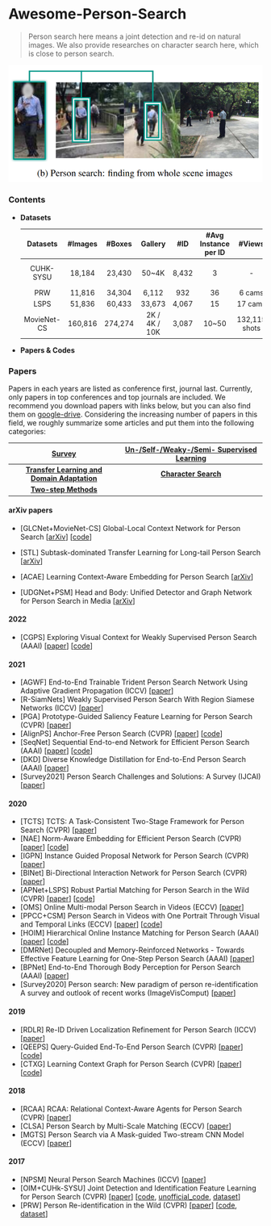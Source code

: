 # Awesome-Person-Search
> Person search here means a joint detection and re-id on natural images. We also provide researches on character search here, which is close to person search.

![image-20220208141537783](README.assets/image-20220208141537783.png)

### Contents

+ **Datasets**

    |  Datasets   | #Images | #Boxes  |    Gallery    |  #ID  | #Avg Instance per ID |    #Views     |          Scene          | Box per Background |                            Links                             |
    | :---------: | :-----: | :-----: | :-----------: | :---: | :------------------: | :-----------: | :---------------------: | :----------------: | :----------------------------------------------------------: |
    |  CUHK-SYSU  | 18,184  | 23,430  |     50~4K     | 8,432 |          3           |       -       | surveillance, movies/TV |         -          | [homepage](https://github.com/ShuangLI59/person_search), [google-drive](https://drive.google.com/file/d/1z3LsFrJTUeEX3-XjSEJMOBrslxD2T5af/view) |
    |     PRW     | 11,816  | 34,304  |     6,112     |  932  |          36          |    6 cams     |      surveillance       |       5,717        |   [homepage](https://github.com/liangzheng06/PRW-baseline)   |
    |    LSPS     | 51,836  | 60,433  |    33,673     | 4,067 |          15          |    17 cams    |      surveillance       |       3,555        |                              -                               |
    | MovieNet-CS | 160,816 | 274,274 | 2K / 4K / 10K | 3,087 |        10~50         | 132,115 shots |         movies          |        2.1         | [google-drive_dir](https://drive.google.com/drive/folders/1wbq5jptOGxXDE0ze1tAMdcvXEaE1Wybt) |



+ **Papers & Codes**



### Papers

Papers in each years are listed as conference first, journal last. Currently, only papers in top conferences and top journals are included. We recommend you download papers with links below, but you can also find them on [google-drive](https://drive.google.com/drive/u/0/folders/18uP-XXrdCXEEVMG1DHPJllBH1XeOxFPW). Considering the increasing number of papers in this field, we roughly summarize some articles and put them into the following categories:

|                   [Survey](src/Survey.md)                    | [Un-/Self-/Weaky-/Semi- Supervised Learning](src/XSupervised_Learning.md) |
| :----------------------------------------------------------: | :----------------------------------------------------------: |
| [**Transfer Learning and Domain Adaptation**](src/Transfer_Learning_and_Domain_Adaptation.md) |       [**Character Search**](src/Character_Search.md)        |
|       [**Two-step Methods**](src/Two-step_Methods.md)        |                                                              |



#### arXiv papers

+ [GLCNet+MovieNet-CS] Global-Local Context Network for Person Search [[arXiv](https://arxiv.org/pdf/2112.02500.pdf)] [[code](https://github.com/ZhengPeng7/GLCNet)]

+ [STL] Subtask-dominated Transfer Learning for Long-tail Person Search [[arXiv](https://arxiv.org/pdf/2112.00527.pdf)]

+ [ACAE] Learning Context-Aware Embedding for Person Search [[arXiv](https://arxiv.org/pdf/2111.14316.pdf)]

+ [UDGNet+PSM] Head and Body: Unified Detector and Graph Network for Person Search in Media [[arXiv](https://arxiv.org/pdf/2111.13888.pdf)]

#### 2022

+ [CGPS] Exploring Visual Context for Weakly Supervised Person Search (AAAI) [[paper](https://arxiv.org/pdf/2106.10506.pdf)] [[code](https://github.com/ljpadam/CGPS)]

#### 2021

+ [AGWF] End-to-End Trainable Trident Person Search Network Using Adaptive Gradient Propagation (ICCV) [[paper](https://openaccess.thecvf.com/content/ICCV2021/papers/Han_End-to-End_Trainable_Trident_Person_Search_Network_Using_Adaptive_Gradient_Propagation_ICCV_2021_paper.pdf)]
+ [R-SiamNets] Weakly Supervised Person Search With Region Siamese Networks (ICCV) [[paper](https://arxiv.org/pdf/2109.06109.pdf)]
+ [PGA] Prototype-Guided Saliency Feature Learning for Person Search (CVPR) [[paper](https://openaccess.thecvf.com/content/CVPR2021/papers/Kim_Prototype-Guided_Saliency_Feature_Learning_for_Person_Search_CVPR_2021_paper.pdf)]
+ [AlignPS] Anchor-Free Person Search (CVPR) [[paper](https://arxiv.org/abs/2103.11617)] [[code](https://github.com/daodaofr/AlignPS)]
+ [SeqNet] Sequential End-to-end Network for Efficient Person Search (AAAI) [[paper](https://arxiv.org/pdf/2103.10148.pdf)] [[code](https://github.com/serend1p1ty/SeqNet)]
+ [DKD] Diverse Knowledge Distillation for End-to-End Person Search (AAAI) [[paper](https://arxiv.org/pdf/2012.11187)]
+ [Survey2021] Person Search Challenges and Solutions: A Survey (IJCAI) [[paper](https://arxiv.org/pdf/2105.01605)]

#### 2020

+ [TCTS] TCTS: A Task-Consistent Two-Stage Framework for Person Search (CVPR) [[paper](https://openaccess.thecvf.com/content_CVPR_2020/papers/Wang_TCTS_A_Task-Consistent_Two-Stage_Framework_for_Person_Search_CVPR_2020_paper.pdf)]
+ [NAE] Norm-Aware Embedding for Efficient Person Search (CVPR) [[paper](https://openaccess.thecvf.com/content_CVPR_2020/papers/Chen_Norm-Aware_Embedding_for_Efficient_Person_Search_CVPR_2020_paper.pdf)] [[code](https://github.com/dichen-cd/NAE4PS)]
+ [IGPN] Instance Guided Proposal Network for Person Search (CVPR) [[paper](https://openaccess.thecvf.com/content_CVPR_2020/papers/Dong_Instance_Guided_Proposal_Network_for_Person_Search_CVPR_2020_paper.pdf)]
+ [BINet] Bi-Directional Interaction Network for Person Search (CVPR) [[paper](https://openaccess.thecvf.com/content_CVPR_2020/papers/Dong_Bi-Directional_Interaction_Network_for_Person_Search_CVPR_2020_paper.pdf)]
+ [APNet+LSPS] Robust Partial Matching for Person Search in the Wild (CVPR) [[paper](https://arxiv.org/pdf/2004.09329.pdf)] [[code](https://github.com/zhongyingji/APNet)]
+ [OMS] Online Multi-modal Person Search in Videos (ECCV) [[paper](https://arxiv.org/pdf/2008.03546.pdf)]
+ [PPCC+CSM] Person Search in Videos with One Portrait Through Visual and Temporal Links (ECCV) [[paper](https://arxiv.org/pdf/1807.10510)] [[code](https://github.com/hqqasw/person-search-PPCC)]
+ [HOIM] Hierarchical Online Instance Matching for Person Search (AAAI) [[paper](https://ojs.aaai.org/index.php/AAAI/article/view/6623/6477)] [[code](https://github.com/dichen-cd/HOIM-PyTorch)]
+ [DMRNet] Decoupled and Memory-Reinforced Networks - Towards Effective Feature Learning for One-Step Person Search (AAAI) [[paper](https://arxiv.org/pdf/2102.10795)]
+ [BPNet] End-to-End Thorough Body Perception for Person Search (AAAI) [[paper](https://ojs.aaai.org/index.php/AAAI/article/view/6886/6740)]
+ [Survey2020] Person search: New paradigm of person re-identification A survey and outlook of recent works (ImageVisComput) [[paper](https://www.researchgate.net/publication/342599179_Person_search_New_paradigm_of_person_re-identification_A_survey_and_outlook_of_recent_works/fulltext/5efc8586299bf18816f6243a/Person-search-New-paradigm-of-person-re-identification-A-survey-and-outlook-of-recent-works.pdf)]

#### 2019

+ [RDLR] Re-ID Driven Localization Refinement for Person Search (ICCV) [[paper](https://arxiv.org/pdf/1909.08580)]
+ [QEEPS] Query-Guided End-To-End Person Search (CVPR) [[paper](https://arxiv.org/pdf/1905.01203)] [[code](https://github.com/munjalbharti/Query-guided-End-to-End-Person-Search)]
+ [CTXG] Learning Context Graph for Person Search (CVPR) [[paper](https://arxiv.org/pdf/1905.01203.pdf)] [[code](https://github.com/sjtuzq/person_search_gcn)]

#### 2018

+ [RCAA] RCAA: Relational Context-Aware Agents for Person Search (CVPR) [[paper](https://www.ecva.net/papers/eccv_2018/papers_ECCV/papers/Xiaojun_Chang_RCAA_Relational_Context-Aware_ECCV_2018_paper.pdf)]
+ [CLSA] Person Search by Multi-Scale Matching (ECCV) [[paper](https://arxiv.org/pdf/1807.08582)]
+ [MGTS] Person Search via A Mask-guided Two-stream CNN Model (ECCV) [[paper](https://arxiv.org/pdf/1807.08107)]

#### 2017

+ [NPSM] Neural Person Search Machines (ICCV) [[paper](https://arxiv.org/pdf/1707.06777)]
+ [OIM+CUHk-SYSU] Joint Detection and Identification Feature Learning for Person Search (CVPR) [[paper](https://arxiv.org/pdf/1604.01850)] [[code](https://github.com/ShuangLI59/person_search), [unofficial_code](https://github.com/serend1p1ty/person_search), [dataset](https://drive.google.com/file/d/1z3LsFrJTUeEX3-XjSEJMOBrslxD2T5af/view)]
+ [PRW] Person Re-identification in the Wild (CVPR) [[paper](https://arxiv.org/pdf/1604.02531)] [[code](https://github.com/liangzheng06/PRW-baseline), [dataset](http://zheng-lab.cecs.anu.edu.au/Project/project_prw.html)]

